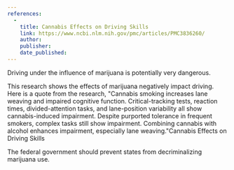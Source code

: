 ```yaml
---
references:
  -
    title: Cannabis Effects on Driving Skills
    link: https://www.ncbi.nlm.nih.gov/pmc/articles/PMC3836260/
    author: 
    publisher: 
    date_published: 
---
```

Driving under the influence of marijuana is potentially very dangerous.

This research shows the effects of marijuana negatively impact driving. Here is a quote from the research,  "Cannabis smoking increases lane weaving and impaired cognitive function. Critical-tracking tests, reaction times, divided-attention tasks, and lane-position variability all show cannabis-induced impairment. Despite purported tolerance in frequent smokers, complex tasks still show impairment. Combining cannabis with alcohol enhances impairment, especially lane weaving."<ref>Cannabis Effects on Driving Skills</ref>

The federal government should prevent states from decriminalizing marijuana use.

